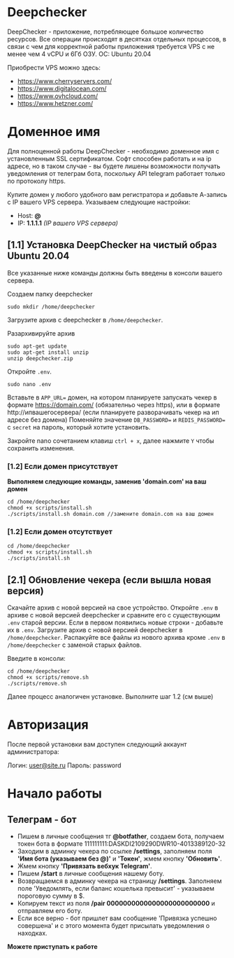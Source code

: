 # Deepchecker

DeepChecker - приложение, потребляющее большое количество ресурсов. Все операции происходят в десятках отдельных процессов, в связи с чем для корректной работы приложения требуется VPS с не менее чем 4 vCPU и 6Гб ОЗУ. ОС: Ubuntu 20.04

Приобрести VPS можно здесь:

- https://www.cherryservers.com/
- https://www.digitalocean.com/
- https://www.ovhcloud.com/
- https://www.hetzner.com/

# Доменное имя

Для полноценной работы DeepChecker - необходимо доменное имя с установленным SSL сертификатом. Софт способен работать и на ip адресе, но в таком случае - вы будете лишены возможности получать уведомления от телеграм бота, поскольку API telegram работает только по протоколу https.

Купите домен у любого удобного вам регистратора и добавьте А-запись с IP вашего VPS сервера. Указываем следующие настройки:

- Host: **@**
- IP: **1.1.1.1** _(IP вашего VPS сервера)_

## [1.1] Установка DeepChecker на чистый образ Ubuntu 20.04
Все указанные ниже команды должны быть введены в консоли вашего сервера.

Создаем папку deepchecker
```
sudo mkdir /home/deepchecker
```
Загрузите архив с deepchecker в `/home/deepchecker`.

Разархивируйте архив
```
sudo apt-get update
sudo apt-get install unzip
unzip deepchecker.zip
```

Откройте `.env`.
```
sudo nano .env
```
Вставьте в `APP_URL=` домен, на котором планируете запускать чекер в формате https://domain.com/ (обязателньо через https), или в формате http://ипвашегосервера/ (если планируете разворачивать чекер на ип адресе без домена)
Поменяйте значение `DB_PASSWORD=` и `REDIS_PASSWORD=` с `secret` на пароль, который хотите установить.

Закройте nano сочетанием клавиш `ctrl + x`, далее нажмите `Y` чтобы сохранить изменения.

### [1.2] Если домен присутствует
**Выполняем следующие команды, заменив 'domain.com' на ваш домен**
```
cd /home/deepchecker
chmod +x scripts/install.sh
./scripts/install.sh domain.com //замените domain.com на ваш домен
```

### [1.2] Если домен отсутствует

```
cd /home/deepchecker
chmod +x scripts/install.sh
./scripts/install.sh
```

## [2.1] Обновление чекера (если вышла новая версия)

Скачайте архив с новой версией на свое устройство.
Откройте `.env` в архиве с новой версией deepchecker и сравните его с существующим `.env` старой версии. Если в первом появились новые строки - добавьте их в `.env`.
Загрузите архив с новой версией deepchecker в `/home/deepchecker`.
Распакуйте все файлы из нового архива кроме `.env` в `/home/deepchecker` с заменой старых файлов.

Введите в консоли:
```
cd /home/deepchecker
chmod +x scripts/remove.sh
./scripts/remove.sh
```

Далее процесс аналогичен установке.
Выполните шаг 1.2 (см выше)

# Авторизация

После первой установки вам доступен следующий аккаунт администратора:

Логин: user@site.ru
Пароль: password

# Начало работы

## Телеграм - бот
- Пишем в личные сообщения тг **@botfather**, создаем бота, получаем токен бота в формате 111111111:DASKDI2109290DWR10-4013389120-32
- Заходим в админку чекера по ссылке **/settings**, заполняем поля **'Имя бота (указываем без @)'** и **'Токен'**, жмем кнопку **'Обновить'**.
- Жмем кнопку **'Привязать вебхук Telegram'**.
- Пишем **/start** в личные сообщения нашему боту.
- Возвращаемся в админку чекера на страницу **/settings**. Заполняем поле 'Уведомлять, если баланс кошелька превысит' - указываем пороговую сумму в $.
- Копируем текст из поля **/pair 0000000000000000000000000** и отправляем его боту.
- Если все верно - бот пришлет вам сообщение 'Привязка успешно совершена' и с этого момента будет присылать уведомления о находках.

**Можете приступать к работе**  
